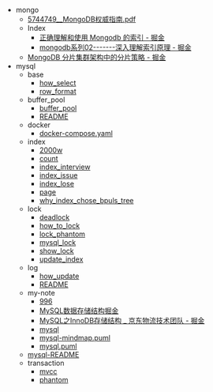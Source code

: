 - mongo
  - [5744749__MongoDB权威指南.pdf](./docs/mongo/5744749__MongoDB权威指南.pdf)
  - Index
    - [正确理解和使用 Mongodb 的索引 - 掘金](./docs/mongo/Index/正确理解和使用%20Mongodb%20的索引%20-%20掘金.md)
    - [mongodb系列02-------深入理解索引原理 - 掘金](./docs/mongo/Index/mongodb系列02-------深入理解索引原理%20-%20掘金.md)
  - [MongoDB 分片集群架构中的分片策略 - 掘金](./docs/mongo/MongoDB%20分片集群架构中的分片策略%20-%20掘金.md)
- mysql
  - base
    - [how_select](./docs/mysql/base/how_select.md)
    - [row_format](./docs/mysql/base/row_format.md)
  - buffer_pool
    - [buffer_pool](./docs/mysql/buffer_pool/buffer_pool.md)
    - [README](./docs/mysql/buffer_pool/README.md)
  - docker
    - [docker-compose.yaml](./docs/mysql/docker/docker-compose.yaml)
  - index
    - [2000w](./docs/mysql/index/2000w.md)
    - [count](./docs/mysql/index/count.md)
    - [index_interview](./docs/mysql/index/index_interview.md)
    - [index_issue](./docs/mysql/index/index_issue.md)
    - [index_lose](./docs/mysql/index/index_lose.md)
    - [page](./docs/mysql/index/page.md)
    - [why_index_chose_bpuls_tree](./docs/mysql/index/why_index_chose_bpuls_tree.md)
  - lock
    - [deadlock](./docs/mysql/lock/deadlock.md)
    - [how_to_lock](./docs/mysql/lock/how_to_lock.md)
    - [lock_phantom](./docs/mysql/lock/lock_phantom.md)
    - [mysql_lock](./docs/mysql/lock/mysql_lock.md)
    - [show_lock](./docs/mysql/lock/show_lock.md)
    - [update_index](./docs/mysql/lock/update_index.md)
  - log
    - [how_update](./docs/mysql/log/how_update.md)
    - [README](./docs/mysql/log/README.md)
  - my-note
    - [996](./docs/mysql/my-note/996.md)
    - [MySQL数据存储结构掘金](./docs/mysql/my-note/MySQL数据存储结构掘金.md)
    - [MySQL之InnoDB存储结构 _ 京东物流技术团队 - 掘金](./docs/mysql/my-note/MySQL之InnoDB存储结构%20_%20京东物流技术团队%20-%20掘金.md)
    - [mysql](./docs/mysql/my-note/mysql.md)
    - [mysql-mindmap.puml](./docs/mysql/my-note/mysql-mindmap.puml)
    - [mysql.puml](./docs/mysql/my-note/mysql.puml)
  - [mysql-README](./docs/mysql/mysql-README.md)
  - transaction
    - [mvcc](./docs/mysql/transaction/mvcc.md)
    - [phantom](./docs/mysql/transaction/phantom.md)
